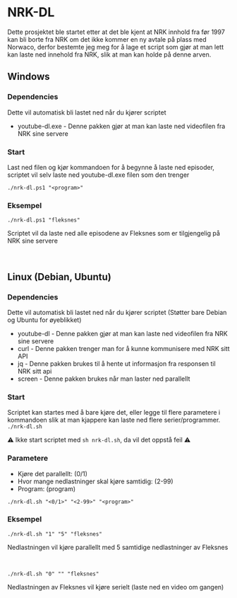 # NRK-DL

Dette prosjektet ble startet etter at det ble kjent at NRK innhold fra før 1997 kan bli borte fra NRK om det ikke kommer en ny avtale på plass med Norwaco, derfor bestemte jeg meg for å lage et script som gjør at man lett kan laste ned innehold fra NRK, slik at man kan holde på denne arven.

## Windows

### Dependencies

Dette vil automatisk bli lastet ned når du kjører scriptet

- youtube-dl.exe - Denne pakken gjør at man kan laste ned videofilen fra NRK sine servere

### Start

Last ned filen og kjør kommandoen for å begynne å laste ned episoder, scriptet vil selv laste ned youtube-dl.exe filen som den trenger

`./nrk-dl.ps1 "<program>"`

### Eksempel

`./nrk-dl.ps1 "fleksnes"`

Scriptet vil da laste ned alle episodene av Fleksnes som er tilgjengelig på NRK sine servere

<br>

## Linux (Debian, Ubuntu)

### Dependencies

Dette vil automatisk bli lastet ned når du kjører scriptet (Støtter bare Debian og Ubuntu for øyeblikket)

- youtube-dl - Denne pakken gjør at man kan laste ned videofilen fra NRK sine servere
 - curl - Denne pakken trenger man for å kunne kommunisere med NRK sitt API
 - jq - Denne pakken brukes til å hente ut informasjon fra responsen til NRK sitt api
 - screen - Denne pakken brukes når man laster ned parallellt

### Start

Scriptet kan startes med å bare kjøre det, eller legge til flere parametere i kommandoen slik at man kjappere kan laste ned flere serier/programmer.
`./nrk-dl.sh`

:warning: Ikke start scriptet med `sh nrk-dl.sh`, da vil det oppstå feil :warning:

### Parametere

- Kjøre det parallellt: (0/1)
- Hvor mange nedlastninger skal kjøre samtidig: (2-99)
- Program: (program)

`./nrk-dl.sh "<0/1>" "<2-99>" "<program>"`


### Eksempel

`./nrk-dl.sh "1" "5" "fleksnes"`

Nedlastningen vil kjøre parallellt med 5 samtidige nedlastninger av Fleksnes

<br>

`./nrk-dl.sh "0" "" "fleksnes"`

Nedlastningen av Fleksnes vil kjøre serielt (laste ned en video om gangen)